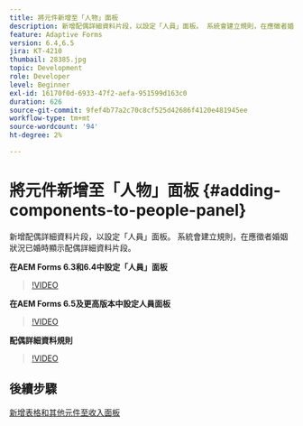 ```yaml
---
title: 將元件新增至「人物」面板
description: 新增配偶詳細資料片段，以設定「人員」面板。 系統會建立規則，在應徵者婚姻狀況已婚時顯示配偶詳細資料片段。
feature: Adaptive Forms
version: 6.4,6.5
jira: KT-4210
thumbail: 28385.jpg
topic: Development
role: Developer
level: Beginner
exl-id: 16170f0d-6933-47f2-aefa-951599d163c0
duration: 626
source-git-commit: 9fef4b77a2c70c8cf525d42686f4120e481945ee
workflow-type: tm+mt
source-wordcount: '94'
ht-degree: 2%

---
```


# 將元件新增至「人物」面板 {#adding-components-to-people-panel}

新增配偶詳細資料片段，以設定「人員」面板。 系統會建立規則，在應徵者婚姻狀況已婚時顯示配偶詳細資料片段。

**在AEM Forms 6.3和6.4中設定「人員」面板**

>[!VIDEO](https://video.tv.adobe.com/v/22193?quality=12&learn=on)

**在AEM Forms 6.5及更高版本中設定人員面板**

>[!VIDEO](https://video.tv.adobe.com/v/28385?quality=12&learn=on)

**配偶詳細資料規則**

>[!VIDEO](https://video.tv.adobe.com/v/22195?quality=12&learn=on)

## 後續步驟

[新增表格和其他元件至收入面板](./adding-table-to-income-panel.md)
